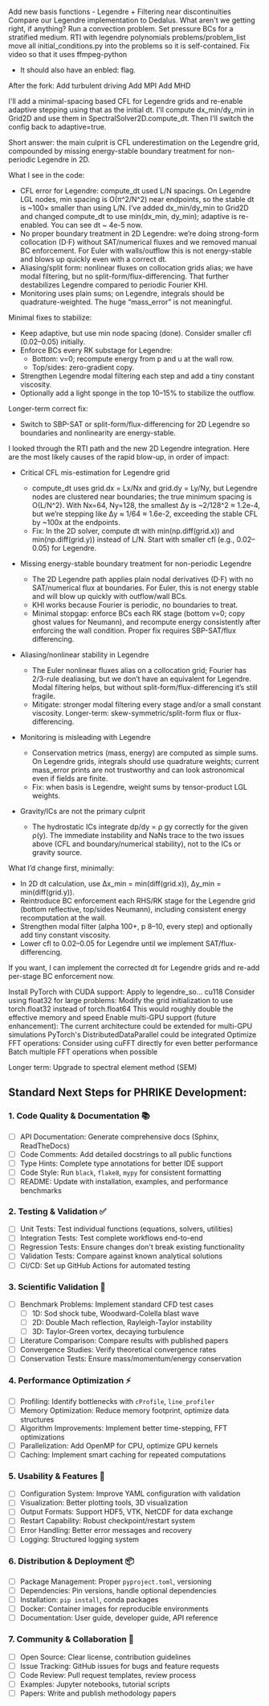 Add new basis functions
    - Legendre + Filtering near discontinuities
Compare our Legendre implementation to Dedalus. What aren't we getting right, if anything?
Run a convection problem. Set pressure BCs for a stratified medium.
RTI with legendre polynomials
problems/problem_list
move all initial_conditions.py into the problems so it is self-contained.
Fix video so that it uses ffmpeg-python
  - It should also have an enbled: flag. 

After the fork:
Add turbulent driving
Add MPI
Add MHD

I'll add a minimal-spacing based CFL for Legendre grids and re-enable adaptive stepping using that as the initial dt. I'll compute dx_min/dy_min in Grid2D and use them in SpectralSolver2D.compute_dt. Then I'll switch the config back to adaptive=true.


Short answer: the main culprit is CFL underestimation on the Legendre grid, compounded by missing energy-stable boundary treatment for non-periodic Legendre in 2D.

What I see in the code:
- CFL error for Legendre: compute_dt used L/N spacings. On Legendre LGL nodes, min spacing is O(π^2/N^2) near endpoints, so the stable dt is ~100× smaller than using L/N. I’ve added dx_min/dy_min to Grid2D and changed compute_dt to use min(dx_min, dy_min); adaptive is re-enabled. You can see dt ~ 4e-5 now.
- No proper boundary treatment in 2D Legendre: we’re doing strong-form collocation (D·F) without SAT/numerical fluxes and we removed manual BC enforcement. For Euler with walls/outflow this is not energy-stable and blows up quickly even with a correct dt.
- Aliasing/split form: nonlinear fluxes on collocation grids alias; we have modal filtering, but no split-form/flux-differencing. That further destabilizes Legendre compared to periodic Fourier KHI.
- Monitoring uses plain sums; on Legendre, integrals should be quadrature-weighted. The huge “mass_error” is not meaningful.

Minimal fixes to stabilize:
- Keep adaptive, but use min node spacing (done). Consider smaller cfl (0.02–0.05) initially.
- Enforce BCs every RK substage for Legendre:
  - Bottom: v=0; recompute energy from p and u at the wall row.
  - Top/sides: zero-gradient copy.
- Strengthen Legendre modal filtering each step and add a tiny constant viscosity.
- Optionally add a light sponge in the top 10–15% to stabilize the outflow.

Longer-term correct fix:
- Switch to SBP-SAT or split-form/flux-differencing for 2D Legendre so boundaries and nonlinearity are energy-stable.

I looked through the RTI path and the new 2D Legendre integration. Here are the most likely causes of the rapid blow-up, in order of impact:

- Critical CFL mis-estimation for Legendre grid
  - compute_dt uses grid.dx = Lx/Nx and grid.dy = Ly/Ny, but Legendre nodes are clustered near boundaries; the true minimum spacing is O(L/N^2). With Nx=64, Ny=128, the smallest Δy is ~2/128^2 ≈ 1.2e-4, but we’re stepping like Δy ≈ 1/64 ≈ 1.6e-2, exceeding the stable CFL by ~100x at the endpoints.
  - Fix: In the 2D solver, compute dt with min(np.diff(grid.x)) and min(np.diff(grid.y)) instead of L/N. Start with smaller cfl (e.g., 0.02–0.05) for Legendre.

- Missing energy-stable boundary treatment for non-periodic Legendre
  - The 2D Legendre path applies plain nodal derivatives (D·F) with no SAT/numerical flux at boundaries. For Euler, this is not energy stable and will blow up quickly with outflow/wall BCs.
  - KHI works because Fourier is periodic, no boundaries to treat.
  - Minimal stopgap: enforce BCs each RK stage (bottom v=0; copy ghost values for Neumann), and recompute energy consistently after enforcing the wall condition. Proper fix requires SBP-SAT/flux differencing.

- Aliasing/nonlinear stability in Legendre
  - The Euler nonlinear fluxes alias on a collocation grid; Fourier has 2/3-rule dealiasing, but we don’t have an equivalent for Legendre. Modal filtering helps, but without split-form/flux-differencing it’s still fragile.
  - Mitigate: stronger modal filtering every stage and/or a small constant viscosity. Longer-term: skew-symmetric/split-form flux or flux-differencing.

- Monitoring is misleading with Legendre
  - Conservation metrics (mass, energy) are computed as simple sums. On Legendre grids, integrals should use quadrature weights; current mass_error prints are not trustworthy and can look astronomical even if fields are finite.
  - Fix: when basis is Legendre, weight sums by tensor-product LGL weights.

- Gravity/ICs are not the primary culprit
  - The hydrostatic ICs integrate dp/dy = ρ gy correctly for the given ρ(y). The immediate instability and NaNs trace to the two issues above (CFL and boundary/numerical stability), not to the ICs or gravity source.

What I’d change first, minimally:
- In 2D dt calculation, use Δx_min = min(diff(grid.x)), Δy_min = min(diff(grid.y)).
- Reintroduce BC enforcement each RHS/RK stage for the Legendre grid (bottom reflective, top/sides Neumann), including consistent energy recomputation at the wall.
- Strengthen modal filter (alpha 100+, p 8–10, every step) and optionally add tiny constant viscosity.
- Lower cfl to 0.02–0.05 for Legendre until we implement SAT/flux-differencing.

If you want, I can implement the corrected dt for Legendre grids and re-add per-stage BC enforcement now.

Install PyTorch with CUDA support:
Apply to legendre_so...
cu118
Consider using float32 for large problems:
Modify the grid initialization to use torch.float32 instead of torch.float64
This would roughly double the effective memory and speed
Enable multi-GPU support (future enhancement):
The current architecture could be extended for multi-GPU simulations
PyTorch's DistributedDataParallel could be integrated
Optimize FFT operations:
Consider using cuFFT directly for even better performance
Batch multiple FFT operations when possible


Longer term:
Upgrade to spectral element method (SEM)

## Standard Next Steps for PHRIKE Development:

### 1. Code Quality & Documentation 📚
- [ ] API Documentation: Generate comprehensive docs (Sphinx, ReadTheDocs)
- [ ] Code Comments: Add detailed docstrings to all public functions
- [ ] Type Hints: Complete type annotations for better IDE support
- [ ] Code Style: Run `black`, `flake8`, `mypy` for consistent formatting
- [ ] README: Update with installation, examples, and performance benchmarks

### 2. Testing & Validation ✅
- [ ] Unit Tests: Test individual functions (equations, solvers, utilities)
- [ ] Integration Tests: Test complete workflows end-to-end
- [ ] Regression Tests: Ensure changes don't break existing functionality
- [ ] Validation Tests: Compare against known analytical solutions
- [ ] CI/CD: Set up GitHub Actions for automated testing

### 3. Scientific Validation 🔬
- [ ] Benchmark Problems: Implement standard CFD test cases
  - [ ] 1D: Sod shock tube, Woodward-Colella blast wave
  - [ ] 2D: Double Mach reflection, Rayleigh-Taylor instability
  - [ ] 3D: Taylor-Green vortex, decaying turbulence
- [ ] Literature Comparison: Compare results with published papers
- [ ] Convergence Studies: Verify theoretical convergence rates
- [ ] Conservation Tests: Ensure mass/momentum/energy conservation

### 4. Performance Optimization ⚡
- [ ] Profiling: Identify bottlenecks with `cProfile`, `line_profiler`
- [ ] Memory Optimization: Reduce memory footprint, optimize data structures
- [ ] Algorithm Improvements: Implement better time-stepping, FFT optimizations
- [ ] Parallelization: Add OpenMP for CPU, optimize GPU kernels
- [ ] Caching: Implement smart caching for repeated computations

### 5. Usability & Features 🚀
- [ ] Configuration System: Improve YAML configuration with validation
- [ ] Visualization: Better plotting tools, 3D visualization
- [ ] Output Formats: Support HDF5, VTK, NetCDF for data exchange
- [ ] Restart Capability: Robust checkpoint/restart system
- [ ] Error Handling: Better error messages and recovery
- [ ] Logging: Structured logging system

### 6. Distribution & Deployment 📦
- [ ] Package Management: Proper `pyproject.toml`, versioning
- [ ] Dependencies: Pin versions, handle optional dependencies
- [ ] Installation: `pip install`, conda packages
- [ ] Docker: Container images for reproducible environments
- [ ] Documentation: User guide, developer guide, API reference

### 7. Community & Collaboration 👥
- [ ] Open Source: Clear license, contribution guidelines
- [ ] Issue Tracking: GitHub issues for bugs and feature requests
- [ ] Code Review: Pull request templates, review process
- [ ] Examples: Jupyter notebooks, tutorial scripts
- [ ] Papers: Write and publish methodology papers